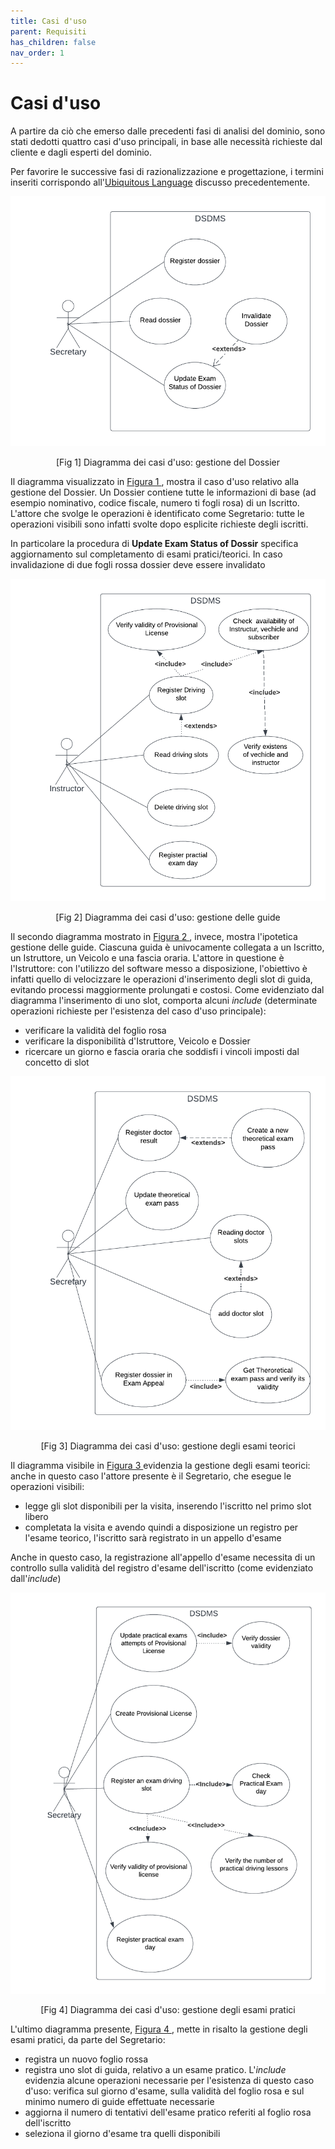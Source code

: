 ```yaml
---
title: Casi d'uso
parent: Requisiti
has_children: false
nav_order: 1
---
```


# Casi d'uso

A partire da ciò che emerso dalle precedenti fasi di analisi del dominio, sono stati dedotti quattro casi d'uso principali, in base alle necessità richieste dal cliente e dagli esperti del dominio.

Per favorire le successive fasi di razionalizzazione e progettazione, i termini inseriti corrispondo all'[Ubiquitous Language](UbiquitousLanguage.md) discusso precedentemente.

<div align="center">
      <img id="fig1" src="img/use_general.png">
      <p align="center" >[Fig 1] Diagramma dei casi d'uso: gestione del Dossier</p>
</div>

Il diagramma visualizzato in <a href="#fig1"> Figura 1 </a>, mostra il caso d'uso relativo alla gestione del Dossier. Un Dossier contiene tutte le informazioni di base (ad esempio nominativo, codice fiscale, numero ti fogli rosa) di un Iscritto.
L'attore che svolge le operazioni è identificato come Segretario: tutte le operazioni visibili sono infatti svolte dopo esplicite richieste degli iscritti.

In particolare la procedura di **Update Exam Status of Dossir** specifica aggiornamento sul completamento di esami pratici/teorici. In caso invalidazione di due fogli rossa dossier deve essere invalidato

<div align="center">
      <img id="fig2" src="img/use_driving.png" >
      <p align="center">[Fig 2] Diagramma dei casi d'uso: gestione delle guide</p>
</div>

Il secondo diagramma mostrato in <a href="#fig2"> Figura 2 </a>, invece, mostra l'ipotetica gestione delle guide.
Ciascuna guida è univocamente collegata a un Iscritto, un Istruttore, un Veicolo e una fascia oraria.
L'attore in questione è l'Istruttore: con l'utilizzo del software messo a disposizione, l'obiettivo è infatti quello di velocizzare le operazioni d'inserimento degli slot di guida, evitando processi maggiormente prolungati e costosi.
Come evidenziato dal diagramma l'inserimento di uno slot, comporta alcuni *include* (determinate operazioni richieste per l'esistenza del caso d'uso principale):
- verificare la validità del foglio rosa
- verificare la disponibilità d'Istruttore, Veicolo e Dossier
- ricercare un giorno e fascia oraria che soddisfi i vincoli imposti dal concetto di slot

<div align="center">
      <img id="fig3" src="img/use_theoretical.png" >
      <p align="center">[Fig 3] Diagramma dei casi d'uso: gestione degli esami teorici </p>
</div>

Il diagramma visibile in <a href="#fig3"> Figura 3 </a> evidenzia la gestione degli esami teorici: anche in questo caso l'attore presente è il Segretario, che esegue le operazioni visibili:
- legge gli slot disponibili per la visita, inserendo l'iscritto nel primo slot libero
- completata la visita e avendo quindi a disposizione un registro per l'esame teorico, l'iscritto sarà registrato in un appello d'esame
  
Anche in questo caso, la registrazione all'appello d'esame necessita di un controllo sulla validità del registro d'esame dell'iscritto (come evidenziato dall'*include*)

<div align="center">
      <img id="fig4" src="img/use_practical.png" >
      <p align="center">[Fig 4] Diagramma dei casi d'uso: gestione degli esami pratici</p>
</div>

L'ultimo diagramma presente, <a href="#fig4"> Figura 4 </a>, mette in risalto la gestione degli esami pratici, da parte del Segretario:
- registra un nuovo foglio rossa
- registra uno slot di guida, relativo a un esame pratico. L'*include* evidenzia alcune operazioni necessarie per l'esistenza di questo caso d'uso: verifica sul giorno d'esame, sulla validità del foglio rosa e sul minimo numero di guide effettuate necessarie
- aggiorna il numero di tentativi dell'esame pratico referiti al foglio rosa dell'iscritto
- seleziona il giorno d'esame tra quelli disponibili